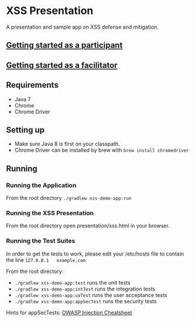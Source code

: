 # XSS Presentation #

A presentation and sample app on XSS defense and mitigation.

## [Getting started as a participant](readme-participant.md)

## [Getting started as a facilitator](readme-facilitator.md)

## Requirements ##
- Java 7
- Chrome
- Chrome Driver

## Setting up ##
- Make sure Java 8 is first on your classpath.
- Chrome Driver can be installed by brew with `brew install chromedriver`

## Running ##

### Running the Application ###
From the root directory `./gradlew xss-demo-app:run`

### Running the XSS Presentation ###
From the root directory open presentation/xss.html in your browser.

### Running the Test Suites ###
In order to get the tests to work, please edit your /etc/hosts file to contain the line
`127.0.0.1   example.com`

From the root directory:
- `./gradlew xss-demo-app:test` runs the unit tests
- `./gradlew xss-demo-app:intTest` runs the integration tests
- `./gradlew xss-demo-app:uaTest` runs the user acceptance tests
- `./gradlew xss-demo-app:appSecTest` runs the security tests

Hints for appSecTests:
[OWASP Injection Cheatsheet](https://www.owasp.org/index.php/Input_Validation_Cheat_Sheet)
